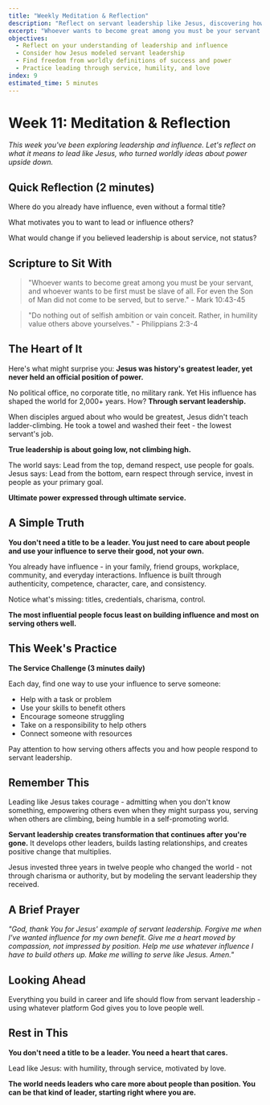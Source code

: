 ```yaml
---
title: "Weekly Meditation & Reflection"
description: "Reflect on servant leadership like Jesus, discovering how true influence comes through love, humility, and service rather than position or power"
excerpt: "Whoever wants to become great among you must be your servant. True leadership follows the way of Jesus—influence through love, power through service."
objectives:
  - Reflect on your understanding of leadership and influence
  - Consider how Jesus modeled servant leadership
  - Find freedom from worldly definitions of success and power
  - Practice leading through service, humility, and love
index: 9
estimated_time: 5 minutes
---
```


# Week 11: Meditation & Reflection

_This week you've been exploring leadership and influence. Let's reflect on what it means to lead like Jesus, who turned worldly ideas about power upside down._

## Quick Reflection (2 minutes)

Where do you already have influence, even without a formal title?

What motivates you to want to lead or influence others?

What would change if you believed leadership is about service, not status?

## Scripture to Sit With

> "Whoever wants to become great among you must be your servant, and whoever wants to be first must be slave of all. For even the Son of Man did not come to be served, but to serve." - Mark 10:43-45

> "Do nothing out of selfish ambition or vain conceit. Rather, in humility value others above yourselves." - Philippians 2:3-4

## The Heart of It

Here's what might surprise you: **Jesus was history's greatest leader, yet never held an official position of power.**

No political office, no corporate title, no military rank. Yet His influence has shaped the world for 2,000+ years. How? **Through servant leadership.**

When disciples argued about who would be greatest, Jesus didn't teach ladder-climbing. He took a towel and washed their feet - the lowest servant's job.

**True leadership is about going low, not climbing high.**

The world says: Lead from the top, demand respect, use people for goals. Jesus says: Lead from the bottom, earn respect through service, invest in people as your primary goal.

**Ultimate power expressed through ultimate service.**

## A Simple Truth

**You don't need a title to be a leader. You just need to care about people and use your influence to serve their good, not your own.**

You already have influence - in your family, friend groups, workplace, community, and everyday interactions. Influence is built through authenticity, competence, character, care, and consistency.

Notice what's missing: titles, credentials, charisma, control.

**The most influential people focus least on building influence and most on serving others well.**

## This Week's Practice

**The Service Challenge (3 minutes daily)**

Each day, find one way to use your influence to serve someone:

- Help with a task or problem
- Use your skills to benefit others
- Encourage someone struggling
- Take on a responsibility to help others
- Connect someone with resources

Pay attention to how serving others affects you and how people respond to servant leadership.

## Remember This

Leading like Jesus takes courage - admitting when you don't know something, empowering others even when they might surpass you, serving when others are climbing, being humble in a self-promoting world.

**Servant leadership creates transformation that continues after you're gone.** It develops other leaders, builds lasting relationships, and creates positive change that multiplies.

Jesus invested three years in twelve people who changed the world - not through charisma or authority, but by modeling the servant leadership they received.

## A Brief Prayer

_"God, thank You for Jesus' example of servant leadership. Forgive me when I've wanted influence for my own benefit. Give me a heart moved by compassion, not impressed by position. Help me use whatever influence I have to build others up. Make me willing to serve like Jesus. Amen."_

## Looking Ahead

Everything you build in career and life should flow from servant leadership - using whatever platform God gives you to love people well.

## Rest in This

**You don't need a title to be a leader. You need a heart that cares.**

Lead like Jesus: with humility, through service, motivated by love.

**The world needs leaders who care more about people than position. You can be that kind of leader, starting right where you are.**
